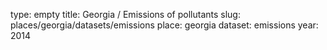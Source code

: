type: empty
title: Georgia / Emissions of pollutants
slug: places/georgia/datasets/emissions
place: georgia
dataset: emissions
year: 2014

